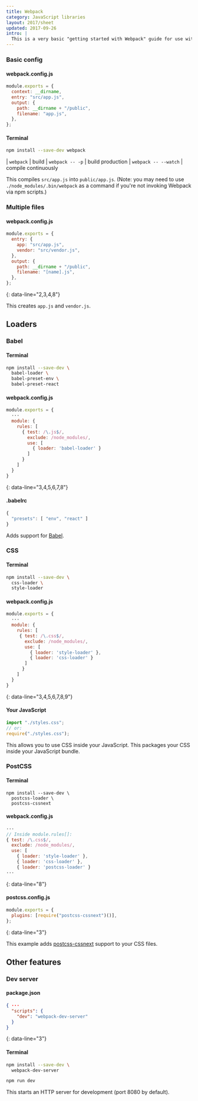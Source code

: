```yaml
---
title: Webpack
category: JavaScript libraries
layout: 2017/sheet
updated: 2017-09-26
intro: |
  This is a very basic "getting started with Webpack" guide for use with [Webpack](https://webpack.js.org) v3. This doesn't cover all features, but it should get you started in understanding the config file format.
---
```


### Basic config

#### webpack.config.js

```js
module.exports = {
  context: __dirname,
  entry: "src/app.js",
  output: {
    path: __dirname + "/public",
    filename: "app.js",
  },
};
```

#### Terminal

```bash
npm install --save-dev webpack
```

| `webpack` | build
| `webpack -- -p` | build production
| `webpack -- --watch` | compile continuously

This compiles `src/app.js` into `public/app.js`. (Note: you may need to use `./node_modules/.bin/webpack` as a command if you're not invoking Webpack via npm scripts.)

### Multiple files

#### webpack.config.js

```js
module.exports = {
  entry: {
    app: "src/app.js",
    vendor: "src/vendor.js",
  },
  output: {
    path: __dirname + "/public",
    filename: "[name].js",
  },
};
```

{: data-line="2,3,4,8"}

This creates `app.js` and `vendor.js`.

## Loaders

### Babel

#### Terminal

```bash
npm install --save-dev \
  babel-loader \
  babel-preset-env \
  babel-preset-react
```

#### webpack.config.js

```js
module.exports = {
  ···
  module: {
    rules: [
      { test: /\.js$/,
        exclude: /node_modules/,
        use: [
          { loader: 'babel-loader' }
        ]
      }
    ]
  }
}
```

{: data-line="3,4,5,6,7,8"}

#### .babelrc

```js
{
  "presets": [ "env", "react" ]
}
```

Adds support for [Babel](http://babeljs.io).

### CSS

#### Terminal

```bash
npm install --save-dev \
  css-loader \
  style-loader
```

#### webpack.config.js

```js
module.exports = {
  ···
  module: {
    rules: [
     { test: /\.css$/,
       exclude: /node_modules/,
       use: [
         { loader: 'style-loader' },
         { loader: 'css-loader' }
       ]
      }
    ]
  }
}
```

{: data-line="3,4,5,6,7,8,9"}

#### Your JavaScript

```js
import "./styles.css";
// or:
require("./styles.css");
```

This allows you to use CSS inside your JavaScript. This packages your CSS inside your JavaScript bundle.

### PostCSS

#### Terminal

```
npm install --save-dev \
  postcss-loader \
  postcss-cssnext
```

#### webpack.config.js

```js
···
// Inside module.rules[]:
{ test: /\.css$/,
  exclude: /node_modules/,
  use: [
    { loader: 'style-loader' },
    { loader: 'css-loader' },
    { loader: 'postcss-loader' }
···
```

{: data-line="8"}

#### postcss.config.js

```js
module.exports = {
  plugins: [require("postcss-cssnext")()],
};
```

{: data-line="3"}

This example adds [postcss-cssnext](https://www.npmjs.com/package/postcss-cssnext) support to your CSS files.

## Other features

### Dev server

#### package.json

```json
{ ···
  "scripts": {
    "dev": "webpack-dev-server"
  }
}
```

{: data-line="3"}

#### Terminal

```bash
npm install --save-dev \
  webpack-dev-server
```

```bash
npm run dev
```

This starts an HTTP server for development (port 8080 by default).
